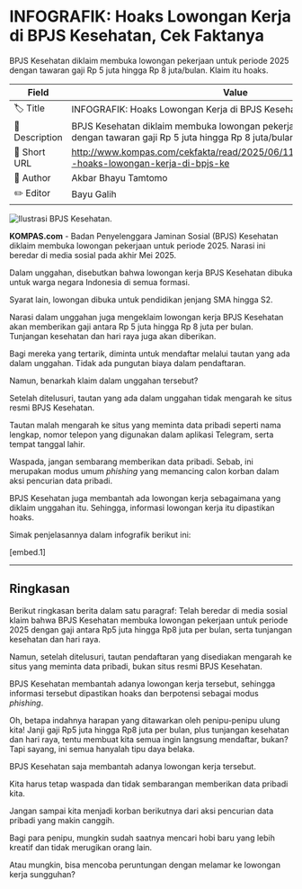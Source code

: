 # INFOGRAFIK: Hoaks Lowongan Kerja di BPJS Kesehatan, Cek Faktanya

BPJS Kesehatan diklaim membuka lowongan pekerjaan untuk periode 2025 dengan tawaran gaji Rp 5 juta hingga Rp 8 juta/bulan. Klaim itu hoaks. 

| Field         | Value                                                       |
|---------------|-------------------------------------------------------------|
| 🏷️ Title       | INFOGRAFIK: Hoaks Lowongan Kerja di BPJS Kesehatan, Cek Faktanya |
| 📝 Description | BPJS Kesehatan diklaim membuka lowongan pekerjaan untuk periode 2025 dengan tawaran gaji Rp 5 juta hingga Rp 8 juta/bulan. Klaim itu hoaks.  |
| 🔗 Short URL   | http://www.kompas.com/cekfakta/read/2025/06/11/121700082/infografik--hoaks-lowongan-kerja-di-bpjs-ke |
| 👤 Author      | Akbar Bhayu Tamtomo |
| ✏️ Editor      | Bayu Galih |

![Ilustrasi BPJS Kesehatan.](https://asset.kompas.com/crops/jKnXx9gPcezQOUTGGvnV0Fhdw8I=/0x0:750x500/750x500/data/photo/2022/01/23/61ed2f080b181.jpg)

**KOMPAS.com** - Badan Penyelenggara Jaminan Sosial (BPJS) Kesehatan diklaim membuka lowongan pekerjaan untuk periode 2025. Narasi ini beredar di media sosial pada akhir Mei 2025.

Dalam unggahan, disebutkan bahwa lowongan kerja BPJS Kesehatan dibuka untuk warga negara Indonesia di semua formasi.

Syarat lain, lowongan dibuka untuk pendidikan jenjang SMA hingga S2.

Narasi dalam unggahan juga mengeklaim lowongan kerja BPJS Kesehatan akan memberikan gaji antara Rp 5 juta hingga Rp 8 juta per bulan. Tunjangan kesehatan dan hari raya juga akan diberikan.

Bagi mereka yang tertarik, diminta untuk mendaftar melalui tautan yang ada dalam unggahan. Tidak ada pungutan biaya dalam pendaftaran.

Namun, benarkah klaim dalam unggahan tersebut?

Setelah ditelusuri, tautan yang ada dalam unggahan tidak mengarah ke situs resmi BPJS Kesehatan.

Tautan malah mengarah ke situs yang meminta data pribadi seperti nama lengkap, nomor telepon yang digunakan dalam aplikasi Telegram, serta tempat tanggal lahir.

Waspada, jangan sembarang memberikan data pribadi. Sebab, ini merupakan modus umum *phishing* yang memancing calon korban dalam aksi pencurian data pribadi.

BPJS Kesehatan juga membantah ada lowongan kerja sebagaimana yang diklaim unggahan itu. Sehingga, informasi lowongan kerja itu dipastikan hoaks.

Simak penjelasannya dalam infografik berikut ini:

\[embed.1\]

---
## Ringkasan

Berikut ringkasan berita dalam satu paragraf: Telah beredar di media sosial klaim bahwa BPJS Kesehatan membuka lowongan pekerjaan untuk periode 2025 dengan gaji antara Rp5 juta hingga Rp8 juta per bulan, serta tunjangan kesehatan dan hari raya.

 Namun, setelah ditelusuri, tautan pendaftaran yang disediakan mengarah ke situs yang meminta data pribadi, bukan situs resmi BPJS Kesehatan.

 BPJS Kesehatan membantah adanya lowongan kerja tersebut, sehingga informasi tersebut dipastikan hoaks dan berpotensi sebagai modus *phishing*.



Oh, betapa indahnya harapan yang ditawarkan oleh penipu-penipu ulung kita! Janji gaji Rp5 juta hingga Rp8 juta per bulan, plus tunjangan kesehatan dan hari raya, tentu membuat kita semua ingin langsung mendaftar, bukan? Tapi sayang, ini semua hanyalah tipu daya belaka.

 BPJS Kesehatan saja membantah adanya lowongan kerja tersebut.

 Kita harus tetap waspada dan tidak sembarangan memberikan data pribadi kita.

 Jangan sampai kita menjadi korban berikutnya dari aksi pencurian data pribadi yang makin canggih.

 Bagi para penipu, mungkin sudah saatnya mencari hobi baru yang lebih kreatif dan tidak merugikan orang lain.

 Atau mungkin, bisa mencoba peruntungan dengan melamar ke lowongan kerja sungguhan?
